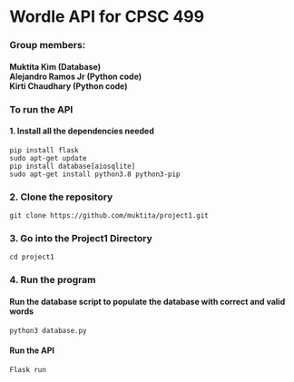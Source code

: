 # Wordle API for CPSC 499
### Group members: <br/> 
#### Muktita Kim (Database) <br/> Alejandro Ramos Jr (Python code) <br/>Kirti Chaudhary (Python code) <br/> 
### To run the API
#### 1. Install all the dependencies needed
```pip install flask``` <br/>
```sudo apt-get update``` <br/>
```pip install database[aiosqlite]``` <br/>
```sudo apt-get install python3.8 python3-pip``` <br/>
### 2.  Clone the repository 
``git clone https://github.com/muktita/project1.git ``

### 3. Go into the Project1 Directory 
```cd project1```
### 4. Run the program
#### Run the database script to populate the database with correct and valid words
```python3 database.py```
#### Run the API 
```Flask run```
